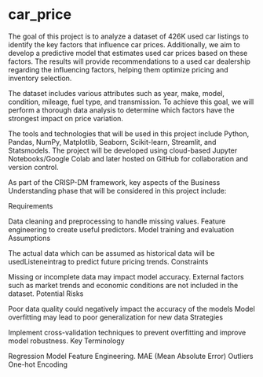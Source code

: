 # car_price
The goal of this project is to analyze a dataset of 426K used car listings to identify the key factors that influence car prices. Additionally, we aim to develop a predictive model that estimates used car prices based on these factors. The results will provide recommendations to a used car dealership regarding the influencing factors, helping them optimize pricing and inventory selection.

The dataset includes various attributes such as year, make, model, condition, mileage, fuel type, and transmission. To achieve this goal, we will perform a thorough data analysis to determine which factors have the strongest impact on price variation.

The tools and technologies that will be used in this project include Python, Pandas, NumPy, Matplotlib, Seaborn, Scikit-learn, Streamlit, and Statsmodels. The project will be developed using cloud-based Jupyter Notebooks/Google Colab and later hosted on GitHub for collaboration and version control.

As part of the CRISP-DM framework, key aspects of the Business Understanding phase that will be considered in this project include:

Requirements

Data cleaning and preprocessing to handle missing values.
Feature engineering to create useful predictors.
Model training and evaluation
Assumptions

The actual data which can be assumed as historical data will be usedListeneintrag to predict future pricing trends.
Constraints

Missing or incomplete data may impact model accuracy.
External factors such as market trends and economic conditions are not included in the dataset.
Potential Risks

Poor data quality could negatively impact the accuracy of the models
Model overfitting may lead to poor generalization for new data
Strategies

Implement cross-validation techniques to prevent overfitting and improve model robustness.
Key Terminology

Regression Model
Feature Engineering.
MAE (Mean Absolute Error)
Outliers
One-hot Encoding
